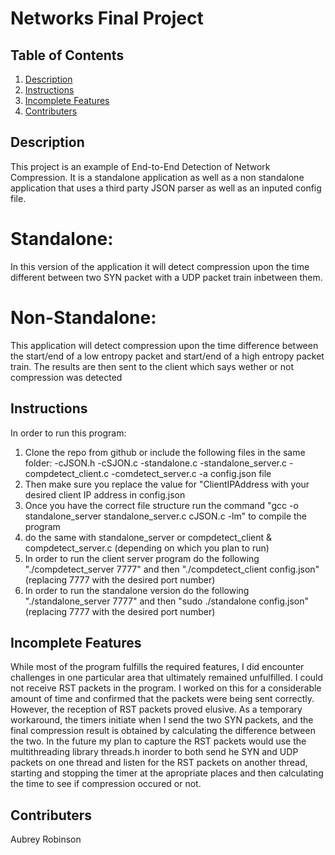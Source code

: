 # Networks Final Project

## Table of Contents
1. [Description](#description)
2. [Instructions](#instructions)
3. [Incomplete Features](#incomplete-features)
7. [Contributers](#contributers)

## Description
This project is an example of End-to-End Detection of Network Compression. It is a standalone application as well as a non standalone application that uses a third party JSON parser as well as an inputed config file.
  # Standalone:
  In this version of the application it will detect compression upon the time different between two SYN packet with a UDP packet train inbetween them.
  # Non-Standalone:
  This application will detect compression upon the time difference between the start/end of a low entropy packet and start/end of a high entropy packet train. The results are then sent to the client which says wether or not compression was detected 


## Instructions
In order to run this program:
1. Clone the repo from github or include the following files in the same folder:
    -cJSON.h
    -cSJON.c
    -standalone.c
    -standalone_server.c
    -compdetect_client.c
    -comdetect_server.c
    -a config.json file
3. Then make sure you replace the value for "ClientIPAddress with your desired client IP address in config.json
4. Once you have the correct file structure run the command "gcc -o standalone_server standalone_server.c cJSON.c -lm" to compile the program
5. do the same with standalone_server or compdetect_client & compdetect_server.c (depending on which you plan to run)
6. In order to run the client server program do the following "./compdetect_server 7777" and then "./compdetect_client config.json" (replacing 7777 with the desired port number)
7. In order to run the standalone version do the following "./standalone_server 7777" and then "sudo ./standalone config.json"(replacing 7777 with the desired port number)


## Incomplete Features
While most of the program fulfills the required features, I did encounter challenges in one particular area that ultimately remained unfulfilled. I could not receive RST packets in the program. I worked on this for a considerable amount of time and confirmed that the packets were being sent correctly. However, the reception of RST packets proved elusive. As a temporary workaround, the timers initiate when I send the two SYN packets, and the final compression result is obtained by calculating the difference between the two.
In the future my plan to capture the RST packets would use the multithreading library threads.h inorder to both send he SYN and UDP packets on one thread and listen for the RST packets on another thread, starting and stopping the timer at the apropriate places and then calculating the time to see if compression occured or not.
## Contributers
Aubrey Robinson
